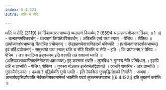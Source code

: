 ```yaml
---
index: 6.4.121
sutra: थलि च सेटि

---
```

थलि च सेटि (3119) (वार्तिकावतरणभाष्यम्) थल्ग्रहणं किमर्थम् ? (6594 थल्ग्रहणप्रयोजनवार्तिकम् ॥ 1 ॥) - थल्ग्रहणमक्ङिदर्थम् - थल्ग्रहणं क्रियतेऽक्ङिदर्थम् । अक्ङिति एत्वं यथा स्यात् । पेचिथ । शेकिथ ॥ (प्रयोजनाक्षेपभाष्यम्) नैतदस्ति प्रयोजनम् । सेड्ग्रहणमेवात्राक्ङिदर्थं भविष्यति ॥ (प्रयोजनान्तरदर्शकभाष्यम्) इदं तर्हि प्रयोजनम् - समुच्चयो यथा स्यात् थलि च सेटि क्ङिति च सेटि - इति । किं प्रयोजनम् ? पेचिव । पेचिम । तत्र पचादिभ्य इड्वचनम् इति वक्ष्यति तन्न वक्तव्यं भवति ॥ (अतिव्याप्त्यव्याप्तिदर्शनेनेष्टसाधकभाष्यम्) इह कस्मान्न भवति - लुलविथ ? गुणस्य नेति प्रतिषेधात् । इहापि तर्हि न प्राप्नोति - पेचिथ, शेकिथ । गुणस्य योऽकार इत्येवमेतद्विज्ञायते । एवमपि शशरिथ - अत्र प्राप्नोति । गुणस्यैषोऽकारः । कथम् ? वृद्धिर्भवति गुणो भवति - इति रेफशिरा गुणवृद्धिसंज्ञको निर्वर्तते । अथवा -  आचार्यप्रवृत्तिर्ज्ञापयति नैवंजातीयकानामेत्त्वं भवतीति यदयं तॄफलभजत्रपश्च [[6.4.122]] इति तॄग्रहणं करोति ॥